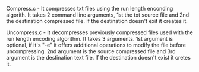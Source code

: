 Compress.c - It compresses txt files using the run length enconding algorith. It takes 2 command line arguments, 1st the txt source file and 2nd the destination compressed file. If the destination doesn't exit it creates it.

Uncompress.c - It decompresses previously compressed files used with the run length encoding algorithm. It takes 3 arguments. 1st argument is optional, if it's "-e" it offers additional operations to modify the file before uncompressing. 2nd argument is the source compressed file and 3rd argument is the destination text file. If the destination doesn't exist it cretes it.
